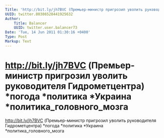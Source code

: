```yaml
---
Title: 'http://bit.ly/jh7BVC (Премьер-министр пригрозил уволить руководителя Гидрометцентра) *погода *политика *Украина *политика_головного_мозга'
UUID: twitter.80386528441925632
Author:
    Title: Balancer
    UUID: twitter.user.balancer73
Date: 'Tue, 14 Jun 2011 01:30:16 +0400'
Type: Post
Markup: Text
---
```


# http://bit.ly/jh7BVC (Премьер-министр пригрозил уволить руководителя Гидрометцентра) *погода *политика *Украина *политика_головного_мозга

http://bit.ly/jh7BVC (Премьер-министр пригрозил уволить
руководителя Гидрометцентра) *погода *политика *Украина
*политика_головного_мозга
